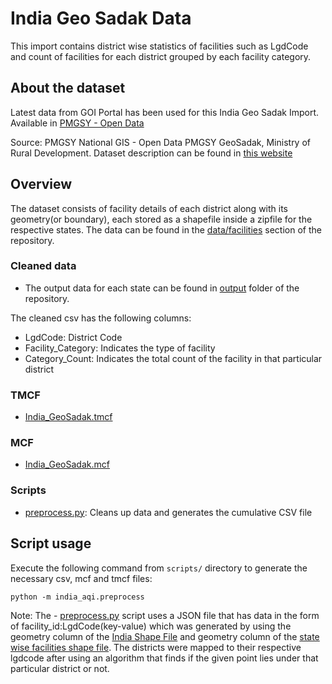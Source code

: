 # India Geo Sadak Data

This import contains district wise statistics of facilities such as LgdCode and count of facilities for each district grouped by each facility category. 

## About the dataset
Latest data from GOI Portal has been used for this India Geo Sadak Import. Available in [PMGSY - Open Data](https://geosadak-pmgsy.nic.in/OpenData)

Source: PMGSY National GIS - Open Data PMGSY GeoSadak, Ministry of Rural Development. Dataset description can be found in [this website](https://geosadak-pmgsy.nic.in/)


## Overview
The dataset consists of facility details of each district along with its geometry(or boundary), each stored as a shapefile inside a zipfile for the respective states. The data can be found in the [data/facilities](./data/facilities) section of the repository.


### Cleaned data
- The output data for each state can be found in [output](./output) folder of the repository.

The cleaned csv has the following columns:
 - LgdCode: District Code
 - Facility_Category: Indicates the type of facility
 - Category_Count: Indicates the total count of the facility in that particular district


### TMCF
- [India_GeoSadak.tmcf](./India_GeoSadak.tmcf)

### MCF
- [India_GeoSadak.mcf](./India_GeoSadak.mcf)

### Scripts
- [preprocess.py](./preprocess.py): Cleans up data and generates the cumulative CSV file

## Script usage
Execute the following command from `scripts/` directory to generate the necessary csv, mcf and tmcf files:

```
python -m india_aqi.preprocess
```

Note:
The - [preprocess.py](./preprocess.py) script uses a JSON file that has data in the form of facility_id:LgdCode(key-value) which was generated by using the geometry column of the [India Shape File](https://www.kaggle.com/datasets/imdevskp/india-district-wise-shape-files) and geometry column of the [state wise facilities shape file](./data/facilities/). The districts were mapped to their respective lgdcode after using an algorithm that finds if the given point lies under that particular district or not.
